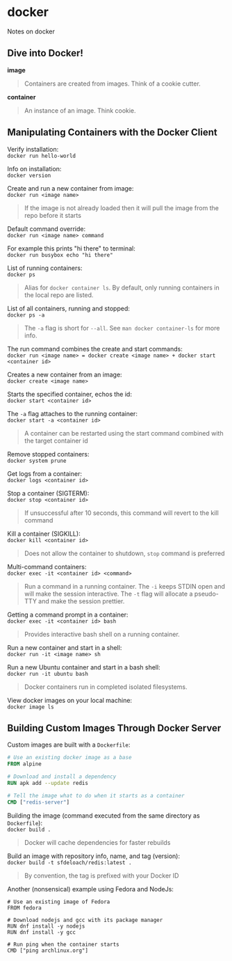# docker
Notes on docker

## Dive into Docker!
**image**
> Containers are created from images. Think of a cookie cutter.

**container**
> An instance of an image. Think cookie.

## Manipulating Containers with the Docker Client

Verify installation:  
`docker run hello-world`

Info on installation:  
`docker version`

Create and run a new container from image:  
`docker run <image name>`   
> If the image is not already loaded then it will pull the image from the repo before it starts

Default command override:  
`docker run <image name> command`

For example this prints "hi there" to terminal:  
`docker run busybox echo "hi there"`  

List of running containers:  
`docker ps`  
> Alias for `docker container ls`. By default, only running containers in the local repo are listed.

List of all containers, running and stopped:  
`docker ps -a`  
> The `-a` flag is short for `--all`. See `man docker container-ls` for more info.

The run command combines the create and start commands:  
`docker run <image name> = docker create <image name> + docker start <container id>`  

Creates a new container from an image:  
`docker create <image name>`  

Starts the specified container, echos the id:  
`docker start <container id>`

The `-a` flag attaches to the running container:  
`docker start -a <container id>`  
> A container can be restarted using the start command combined with the target container id  

Remove stopped containers:  
`docker system prune`  

Get logs from a container:  
`docker logs <container id>`

Stop a container (SIGTERM):  
`docker stop <container id>`  
> If unsuccessful after 10 seconds, this command will revert to the kill command

Kill a container (SIGKILL):  
`docker kill <container id>`  
> Does not allow the container to shutdown, `stop` command is preferred

Multi-command containers:  
`docker exec -it <container id> <command>`  
> Run a command in a running container. The `-i` keeps STDIN open and will make the session
interactive. The `-t` flag will allocate a pseudo-TTY and make the session prettier.  

Getting a command prompt in a container:  
`docker exec -it <container id> bash`  
> Provides interactive bash shell on a running container.

Run a new container and start in a shell:  
`docker run -it <image name> sh`  

Run a new Ubuntu container and start in a bash shell:  
`docker run -it ubuntu bash`  
> Docker containers run in completed isolated filesystems.

View docker images on your local machine:  
`docker image ls`  

## Building Custom Images Through Docker Server

Custom images are built with a `Dockerfile`:  

```Dockerfile
# Use an existing docker image as a base
FROM alpine

# Download and install a dependency
RUN apk add --update redis

# Tell the image what to do when it starts as a container
CMD ["redis-server"]
```

Building the image (command executed from the same directory as `Dockerfile`):  
`docker build .`  
> Docker will cache dependencies for faster rebuilds

Build an image with repository info, name, and tag (version):  
`docker build -t sfdeloach/redis:latest .`  
> By convention, the tag is prefixed with your Docker ID

Another (nonsensical) example using Fedora and NodeJs:  

    # Use an existing image of Fedora
    FROM fedora

    # Download nodejs and gcc with its package manager
    RUN dnf install -y nodejs
    RUN dnf install -y gcc

    # Run ping when the container starts
    CMD ["ping archlinux.org"]


